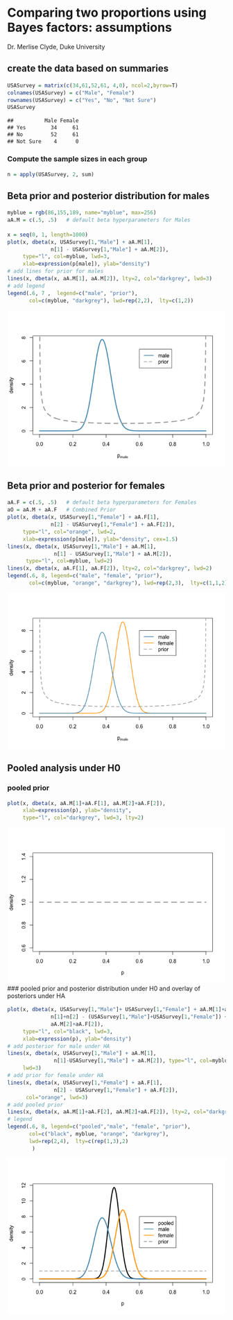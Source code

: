 Comparing two proportions using Bayes factors: assumptions
================
Dr. Merlise Clyde, Duke University

create the data based on summaries
----------------------------------

``` r
USASurvey = matrix(c(34,61,52,61, 4,0), ncol=2,byrow=T)
colnames(USASurvey) = c("Male", "Female")
rownames(USASurvey) = c("Yes", "No", "Not Sure")
USASurvey
```

    ##          Male Female
    ## Yes        34     61
    ## No         52     61
    ## Not Sure    4      0

### Compute the sample sizes in each group

``` r
n = apply(USASurvey, 2, sum)
```

Beta prior and posterior distribution for males
-----------------------------------------------

``` r
myblue = rgb(86,155,189, name="myblue", max=256)
aA.M = c(.5, .5)   # default beta hyperparameters for Males

x = seq(0, 1, length=1000)
plot(x, dbeta(x, USASurvey[1,"Male"] + aA.M[1], 
              n[1] - USASurvey[1,"Male"] + aA.M[2]),
     type="l", col=myblue, lwd=3, 
     xlab=expression(p[male]), ylab="density")
# add lines for prior for males
lines(x, dbeta(x, aA.M[1], aA.M[2]), lty=2, col="darkgrey", lwd=3)
# add legend
legend(.6, 7 ,  legend=c("male", "prior"),
       col=c(myblue, "darkgrey"), lwd=rep(2,2),  lty=c(1,2))
```

![](4.3.1a_comparing_two_proportions_using_Bayes_factors_assumptions_files/figure-markdown_github/males-1.png)

Beta prior and posterior for females
------------------------------------

``` r
aA.F = c(.5, .5)   # default beta hyperparameters for Females
aO = aA.M + aA.F   # Combined Prior
plot(x, dbeta(x, USASurvey[1,"Female"] + aA.F[1],  
              n[2] - USASurvey[1,"Female"] + aA.F[2]),
     type="l", col="orange", lwd=2, 
     xlab=expression(p[male]), ylab="density", cex=1.5)
lines(x, dbeta(x, USASurvey[1,"Male"] + aA.M[1], 
               n[1] - USASurvey[1,"Male"] + aA.M[2]),
      type="l", col=myblue, lwd=2)
lines(x, dbeta(x, aA.F[1], aA.F[2]), lty=2, col="darkgrey", lwd=2)
legend(.6, 8, legend=c("male", "female", "prior"),
       col=c(myblue, "orange", "darkgrey"), lwd=rep(2,3),  lty=c(1,1,2))
```

![](4.3.1a_comparing_two_proportions_using_Bayes_factors_assumptions_files/figure-markdown_github/females-1.png)

Pooled analysis under H0
------------------------

### pooled prior

``` r
plot(x, dbeta(x, aA.M[1]+aA.F[1], aA.M[2]+aA.F[2]), 
     xlab=expression(p), ylab="density",
     type="l", col="darkgrey", lwd=3, lty=2)
```

![](4.3.1a_comparing_two_proportions_using_Bayes_factors_assumptions_files/figure-markdown_github/pooled-1.png) \#\#\# pooled prior and posterior distribution under H0 and overlay of posteriors under HA

``` r
plot(x, dbeta(x, USASurvey[1,"Male"]+ USASurvey[1,"Female"] + aA.M[1]+aA.F[1], 
              n[1]+n[2] - (USASurvey[1,"Male"]+USASurvey[1,"Female"]) +  
              aA.M[2]+aA.F[2]), 
     type="l", col="black", lwd=3, 
     xlab=expression(p), ylab="density")
# add posterior for male under HA
lines(x, dbeta(x, USASurvey[1,"Male"] + aA.M[1], 
               n[1]-USASurvey[1,"Male"] + aA.M[2]), type="l", col=myblue,
     lwd=3)
# add prior for female under HA
lines(x, dbeta(x, USASurvey[1,"Female"] + aA.F[1],  
               n[2] - USASurvey[1,"Female"] + aA.F[2]), 
      col="orange", lwd=3)
# add pooled prior
lines(x, dbeta(x, aA.M[1]+aA.F[2], aA.M[2]+aA.F[2]), lty=2, col="darkgrey", lwd=2)
# legend
legend(.6, 8, legend=c("pooled","male", "female", "prior"), 
       col=c("black", myblue, "orange", "darkgrey"),
       lwd=rep(2,4),  lty=c(rep(1,3),2)
        )
```

![](4.3.1a_comparing_two_proportions_using_Bayes_factors_assumptions_files/figure-markdown_github/unnamed-chunk-1-1.png)
